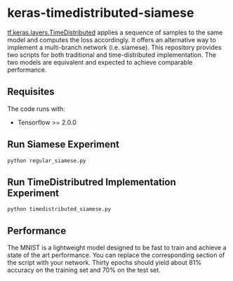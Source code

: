 # keras-timedistributed-siamese

[tf.keras.layers.TimeDistributed](https://www.tensorflow.org/api_docs/python/tf/keras/layers/TimeDistributed) applies a sequence of samples to the same model and computes the loss accordingly.
It offers an alternative way to implement a multi-branch network (i.e. siamese).
This repository provides two scripts for both traditional and time-distributed implementation.
The two models are equivalent and expected to achieve comparable performance.

## Requisites
The code runs with: 

+ Tensorflow >= 2.0.0

## Run Siamese Experiment
```
python regular_siamese.py
```

## Run TimeDistributred Implementation Experiment
```
python timedistributed_siamese.py
```

## Performance
The MNIST is a lightweight model designed to be fast to train and achieve a state of the art performance. You can replace the corresponding section of the script with your network.
Thirty epochs should yield about 81% accuracy on the training set and 70% on the test set.
